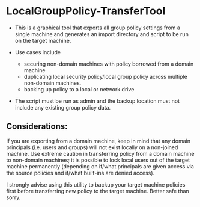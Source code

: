# LocalGroupPolicy-TransferTool

- This is a graphical tool that exports all group policy settings from a single machine and generates an import directory and script to be run on the target machine.

- Use cases include 
  -  securing non-domain machines with policy borrowed from a domain machine
  -  duplicating local security policy/local group policy across multiple non-domain machines.
  -  backing up policy to a local or network drive

- The script must be run as admin and the backup location must not include any existing group policy data.  


## Considerations:

If you are exporting from a domain machine, keep in mind that any domain principals (i.e. users and groups) will not exist locally on a non-joined machine.  Use extreme caution in transferring policy from a domain machine to non-domain machines; it is possible to lock local users out of the target machine permanently (depending on if/what principals are given access via the source policies and if/what built-ins are denied access).  

I strongly advise using this utility to backup your target machine policies first before transferring new policy to the target machine.  Better safe than sorry.  
